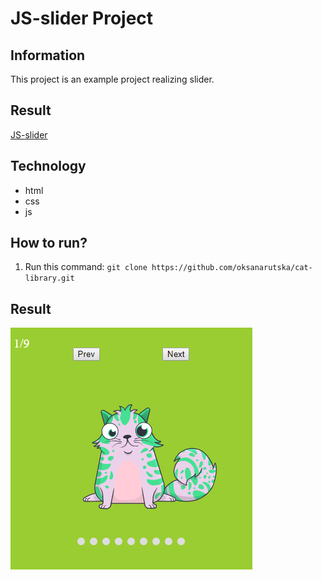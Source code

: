 # JS-slider Project 
## Information
This project is an example project realizing slider.
## Result
[JS-slider](https://oksanarutska.github.io/js-slider/index.html)
## Technology
- html
- css
- js
## How to run?
1. Run this command: ```git clone https://github.com/oksanarutska/cat-library.git```
## Result
![Image slider](https://github.com/oksanarutska/js-slider/blob/master/slider%20result.png)
